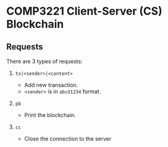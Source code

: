 # COMP3221 Client-Server (CS) Blockchain

## Requests

There are 3 types of requests:

1. `tx|<sender>|<content>`
    * Add new transaction.
    * `<sender>` is in `abcd1234` format.
  
2. `pb`
    * Print the blockchain.
  
3. `cc`
    * Close the connection to the server
